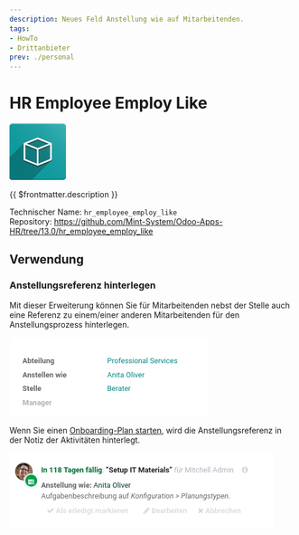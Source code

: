 ```yaml
---
description: Neues Feld Anstellung wie auf Mitarbeitenden.
tags:
- HowTo
- Drittanbieter
prev: ./personal
---
```

# HR Employee Employ Like
![icon_oms_box](assets/icon_oms_box.png)

{{ $frontmatter.description }}

Technischer Name: `hr_employee_employ_like`\
Repository: <https://github.com/Mint-System/Odoo-Apps-HR/tree/13.0/hr_employee_employ_like>

## Verwendung

### Anstellungsreferenz hinterlegen

Mit dieser Erweiterung können Sie für Mitarbeitenden nebst der Stelle auch eine Referenz zu einem/einer anderen Mitarbeitenden für den Anstellungsprozess hinterlegen.

![](assets/HR%20Employee%20Employ%20Like.png)

Wenn Sie einen [Onboarding-Plan starten](HR%20Activities.md#Onboarding-Plan%20starten), wird die Anstellungsreferenz in der Notiz der Aktivitäten hinterlegt.

![](assets/HR%20Employee%20Employ%20Like%20Plan.png)
